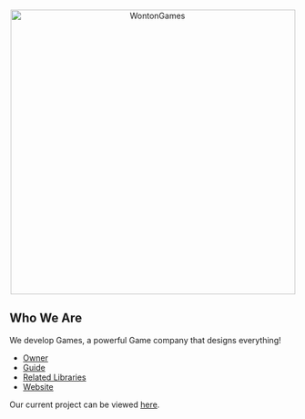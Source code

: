 <div align="center">
	<br />
	<p>
		<a href="https://linktr.ee/raphael065/"><img src="https://i.ibb.co/c8dWnnL/hvucrknh-removebg-preview.png" width="500" alt="WontonGames" /></a>
	</p>
</div>

## Who We Are

We develop Games, a powerful Game company that designs everything! 

- [Owner]
- [Guide]
- [Related Libraries]
- [Website]

Our current project can be viewed [here][Project].

[Owner]: https://github.com/Raphael065
[Guide]: https://github.com/Raphael065
[Related Libraries]: https://discord.com/developers/docs/topics/community-resources#libraries
[Project]: https://github.com/Raphael065
[Website]: linktr.ee/raphael065

